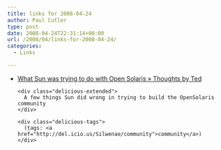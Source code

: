 ```yaml
---
title: links for 2008-04-24
author: Paul Cutler
type: post
date: 2008-04-24T22:31:14+00:00
url: /2008/04/links-for-2008-04-24/
categories:
  - Links

---
```

<ul class="delicious">
  <li>
    <div class="delicious-link">
      <a href="http://thunk.org/tytso/blog/2008/04/19/what-sun-was-trying-to-do-with-open-solaris/">What Sun was trying to do with Open Solaris » Thoughts by Ted</a>
    </div>
    
    <div class="delicious-extended">
      A few things Sun did wrong in trying to build the OpenSolaris community
    </div>
    
    <div class="delicious-tags">
      (tags: <a href="http://del.icio.us/Silwenae/community">community</a>)
    </div>
  </li>
</ul>